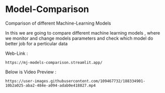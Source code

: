 # Model-Comparison
Comparison of different Machine-Learning Models 

In this we are going to compare different machine learning models , where we monitor and change models parameters and check which model do better job for a perticular data

Web-Link : 
```
https://mj-models-comparison.streamlit.app/

```

Below is Video Preview :

```
https://user-images.githubusercontent.com/109467732/188334901-10b2a025-aba2-484e-a094-adab0e418827.mp4

```
